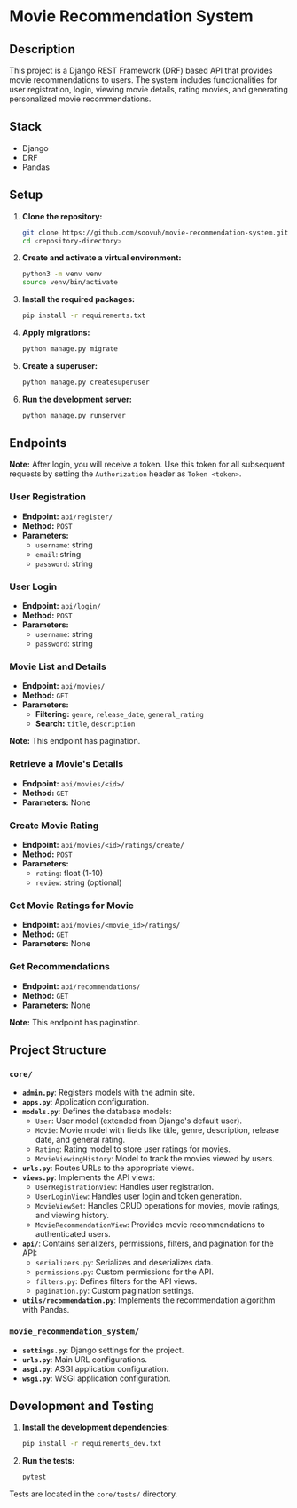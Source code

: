 # Movie Recommendation System

## Description

This project is a Django REST Framework (DRF) based API that provides movie recommendations to users. The system includes functionalities for user registration, login, viewing movie details, rating movies, and generating personalized movie recommendations.

## Stack

- Django
- DRF
- Pandas

## Setup

1. **Clone the repository:**
    ```bash
    git clone https://github.com/soovuh/movie-recommendation-system.git
    cd <repository-directory>
    ```

2. **Create and activate a virtual environment:**
    ```bash
    python3 -m venv venv
    source venv/bin/activate
    ```

3. **Install the required packages:**
    ```bash
    pip install -r requirements.txt
    ```

4. **Apply migrations:**
    ```bash
    python manage.py migrate
    ```

5. **Create a superuser:**
    ```bash
    python manage.py createsuperuser
    ```

6. **Run the development server:**
    ```bash
    python manage.py runserver
    ```

## Endpoints

**Note:** After login, you will receive a token. Use this token for all subsequent requests by setting the `Authorization` header as `Token <token>`.

### User Registration

- **Endpoint:** `api/register/`
- **Method:** `POST`
- **Parameters:**
    - `username`: string
    - `email`: string
    - `password`: string

### User Login

- **Endpoint:** `api/login/`
- **Method:** `POST`
- **Parameters:**
    - `username`: string
    - `password`: string

### Movie List and Details

- **Endpoint:** `api/movies/`
- **Method:** `GET`
- **Parameters:** 
    - **Filtering:** `genre`, `release_date`, `general_rating`
    - **Search:** `title`, `description`

**Note:** This endpoint has pagination.

### Retrieve a Movie's Details

- **Endpoint:** `api/movies/<id>/`
- **Method:** `GET`
- **Parameters:** None

### Create Movie Rating

- **Endpoint:** `api/movies/<id>/ratings/create/`
- **Method:** `POST`
- **Parameters:**
    - `rating`: float (1-10)
    - `review`: string (optional)

### Get Movie Ratings for Movie

- **Endpoint:** `api/movies/<movie_id>/ratings/`
- **Method:** `GET`
- **Parameters:** None

### Get Recommendations

- **Endpoint:** `api/recommendations/`
- **Method:** `GET`
- **Parameters:** None

**Note:** This endpoint has pagination.

## Project Structure

### `core/`

- **`admin.py`**: Registers models with the admin site.
- **`apps.py`**: Application configuration.
- **`models.py`**: Defines the database models:
  - `User`: User model (extended from Django's default user).
  - `Movie`: Movie model with fields like title, genre, description, release date, and general rating.
  - `Rating`: Rating model to store user ratings for movies.
  - `MovieViewingHistory`: Model to track the movies viewed by users.
- **`urls.py`**: Routes URLs to the appropriate views.
- **`views.py`**: Implements the API views:
  - `UserRegistrationView`: Handles user registration.
  - `UserLoginView`: Handles user login and token generation.
  - `MovieViewSet`: Handles CRUD operations for movies, movie ratings, and viewing history.
  - `MovieRecommendationView`: Provides movie recommendations to authenticated users.
- **`api/`**: Contains serializers, permissions, filters, and pagination for the API:
  - `serializers.py`: Serializes and deserializes data.
  - `permissions.py`: Custom permissions for the API.
  - `filters.py`: Defines filters for the API views.
  - `pagination.py`: Custom pagination settings.
- **`utils/recommendation.py`**: Implements the recommendation algorithm with Pandas.

### `movie_recommendation_system/`

- **`settings.py`**: Django settings for the project.
- **`urls.py`**: Main URL configurations.
- **`asgi.py`**: ASGI application configuration.
- **`wsgi.py`**: WSGI application configuration.

## Development and Testing

1. **Install the development dependencies:**
    ```bash
    pip install -r requirements_dev.txt
    ```

2. **Run the tests:**
    ```bash
    pytest
    ```

Tests are located in the `core/tests/` directory.